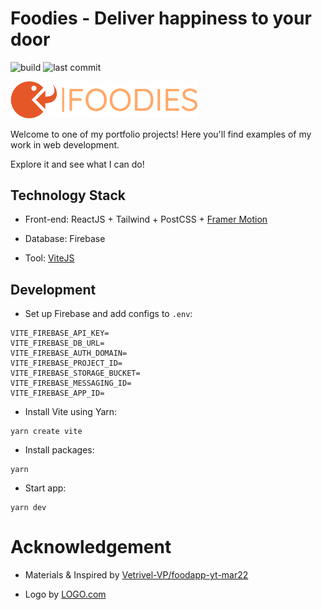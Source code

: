 # Foodies - Deliver happiness to your door

![build](https://github.com/thidang2901/foodies-app/actions/workflows/deploy.yml/badge.svg?branch=master)
![last commit](https://badgen.net/github/last-commit/thidang2901/foodies-app)


<img src="./src/assets/logo/logo-no-background.svg" width="300" title="Foodies - Deliver happiness to your door">

Welcome to one of my portfolio projects! Here you'll find examples of my work in web development.

Explore it and see what I can do!

## Technology Stack

- Front-end: ReactJS + Tailwind + PostCSS + [Framer Motion](https://www.framer.com/motion/)

- Database: Firebase

- Tool: [ViteJS](https://vitejs.dev/)

## Development

- Set up Firebase and add configs to `.env`:

```
VITE_FIREBASE_API_KEY=
VITE_FIREBASE_DB_URL=
VITE_FIREBASE_AUTH_DOMAIN=
VITE_FIREBASE_PROJECT_ID=
VITE_FIREBASE_STORAGE_BUCKET=
VITE_FIREBASE_MESSAGING_ID=
VITE_FIREBASE_APP_ID=
```

- Install Vite using Yarn:

```
yarn create vite
```

- Install packages:

```
yarn
```

- Start app:

```
yarn dev
```

# Acknowledgement

- Materials & Inspired by [Vetrivel-VP/foodapp-yt-mar22](https://github.com/Vetrivel-VP/foodapp-yt-mar22)

- Logo by [LOGO.com](https://logo.com/)